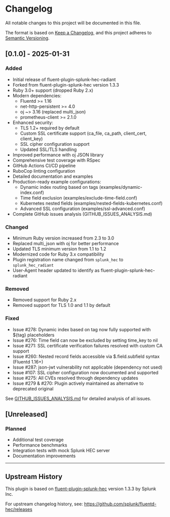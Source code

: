 # Changelog

All notable changes to this project will be documented in this file.

The format is based on [Keep a Changelog](https://keepachangelog.com/en/1.0.0/),
and this project adheres to [Semantic Versioning](https://semver.org/spec/v2.0.0.html).

## [0.1.0] - 2025-01-31

### Added
- Initial release of fluent-plugin-splunk-hec-radiant
- Forked from fluent-plugin-splunk-hec version 1.3.3
- Ruby 3.0+ support (dropped Ruby 2.x)
- Modern dependencies:
  - Fluentd >= 1.16
  - net-http-persistent >= 4.0
  - oj ~> 3.16 (replaced multi_json)
  - prometheus-client >= 2.1.0
- Enhanced security:
  - TLS 1.2+ required by default
  - Custom SSL certificate support (ca_file, ca_path, client_cert, client_key)
  - SSL cipher configuration support
  - Updated SSL/TLS handling
- Improved performance with oj JSON library
- Comprehensive test coverage with RSpec
- GitHub Actions CI/CD pipeline
- RuboCop linting configuration
- Detailed documentation and examples
- Production-ready example configurations:
  - Dynamic index routing based on tags (examples/dynamic-index.conf)
  - Time field exclusion (examples/exclude-time-field.conf)
  - Kubernetes nested fields (examples/nested-fields-kubernetes.conf)
  - Advanced SSL configuration (examples/ssl-advanced.conf)
- Complete GitHub issues analysis (GITHUB_ISSUES_ANALYSIS.md)

### Changed
- Minimum Ruby version increased from 2.3 to 3.0
- Replaced multi_json with oj for better performance
- Updated TLS minimum version from 1.1 to 1.2
- Modernized code for Ruby 3.x compatibility
- Plugin registration name changed from `splunk_hec` to `splunk_hec_radiant`
- User-Agent header updated to identify as fluent-plugin-splunk-hec-radiant

### Removed
- Removed support for Ruby 2.x
- Removed support for TLS 1.0 and 1.1 by default

### Fixed
- Issue #278: Dynamic index based on tag now fully supported with ${tag} placeholders
- Issue #276: Time field can now be excluded by setting time_key to nil
- Issue #271: SSL certificate verification failures resolved with custom CA support
- Issue #260: Nested record fields accessible via $.field.subfield syntax (Fluentd 1.16+)
- Issue #287: json-jwt vulnerability not applicable (dependency not used)
- Issue #107: SSL cipher configuration now documented and supported
- Issue #275: All CVEs resolved through dependency updates
- Issue #279 & #270: Plugin actively maintained as alternative to deprecated original

See [GITHUB_ISSUES_ANALYSIS.md](GITHUB_ISSUES_ANALYSIS.md) for detailed analysis of all issues.

## [Unreleased]

### Planned
- Additional test coverage
- Performance benchmarks
- Integration tests with mock Splunk HEC server
- Documentation improvements

---

## Upstream History

This plugin is based on [fluent-plugin-splunk-hec](https://github.com/splunk/fluentd-hec) version 1.3.3 by Splunk Inc.

For upstream changelog history, see: https://github.com/splunk/fluentd-hec/releases

